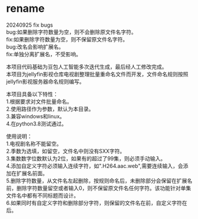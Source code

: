 # rename  
20240925 fix bugs  
bug:如果删除字符数量为空，则不会删除原文件名字符。  
fix:如果删除字符数量为空，则不保留原文件名字符。  
bug:改名会影响扩展名。  
fix:单独分离扩展名，不受影响。  
  
本项目代码基础为豆包人工智能多次迭代生成，最后经人工修改完成。  
本项目为jellyfin影视仓库电视剧整理批量重命名文件而开发，文件命名规则按照jellyfin影视服务器命名规则编写。  
  
本项目具备以下特性：  
1.根据要求对文件批量命名。  
2.使用路径作为参数，默认为本目录。  
3.兼容windows和linux。  
4.在python3.8测试通过。  
  
使用说明：  
1.电视剧名称不能留空。  
2.季数为选填，如留空，文件名中则没有SXX字符。  
3.集数数字位数默认为2位，如果有的超过了99集，则必须手动输入。  
4.添加自定义字符必须输入连续字符，如".H264.aac.web",需要连续输入，会添加在扩展名前面。  
5.删除字符数量，从文件名左起删除，按规则命名后，未删除部分会保留在扩展名前，删除字符数量留空或者输入0，则不保留原文件名任何字符。该功能针对单集文件名中都有不同标题而设计。  
6.如果同时有自定义字符和删除部分字符，则保留的文件名在前，自定义字符在后。  
